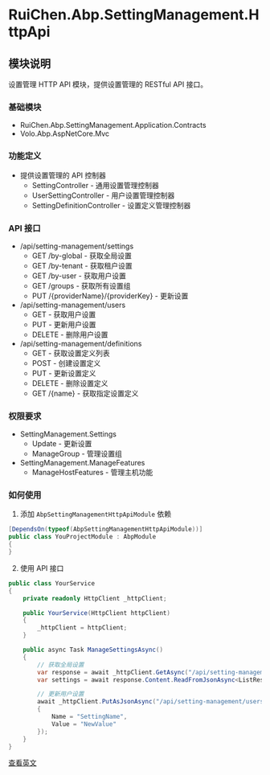 # RuiChen.Abp.SettingManagement.HttpApi

## 模块说明

设置管理 HTTP API 模块，提供设置管理的 RESTful API 接口。

### 基础模块

* RuiChen.Abp.SettingManagement.Application.Contracts
* Volo.Abp.AspNetCore.Mvc

### 功能定义

* 提供设置管理的 API 控制器
  * SettingController - 通用设置管理控制器
  * UserSettingController - 用户设置管理控制器
  * SettingDefinitionController - 设置定义管理控制器

### API 接口

* /api/setting-management/settings
  * GET /by-global - 获取全局设置
  * GET /by-tenant - 获取租户设置
  * GET /by-user - 获取用户设置
  * GET /groups - 获取所有设置组
  * PUT /{providerName}/{providerKey} - 更新设置
* /api/setting-management/users
  * GET - 获取用户设置
  * PUT - 更新用户设置
  * DELETE - 删除用户设置
* /api/setting-management/definitions
  * GET - 获取设置定义列表
  * POST - 创建设置定义
  * PUT - 更新设置定义
  * DELETE - 删除设置定义
  * GET /{name} - 获取指定设置定义

### 权限要求

* SettingManagement.Settings
  * Update - 更新设置
  * ManageGroup - 管理设置组
* SettingManagement.ManageFeatures
  * ManageHostFeatures - 管理主机功能

### 如何使用

1. 添加 `AbpSettingManagementHttpApiModule` 依赖

```csharp
[DependsOn(typeof(AbpSettingManagementHttpApiModule))]
public class YouProjectModule : AbpModule
{
}
```

2. 使用 API 接口

```csharp
public class YourService
{
    private readonly HttpClient _httpClient;

    public YourService(HttpClient httpClient)
    {
        _httpClient = httpClient;
    }

    public async Task ManageSettingsAsync()
    {
        // 获取全局设置
        var response = await _httpClient.GetAsync("/api/setting-management/settings/by-global");
        var settings = await response.Content.ReadFromJsonAsync<ListResultDto<SettingGroupDto>>();

        // 更新用户设置
        await _httpClient.PutAsJsonAsync("/api/setting-management/users", new UpdateSettingDto
        {
            Name = "SettingName",
            Value = "NewValue"
        });
    }
}
```

[查看英文](README.EN.md)
